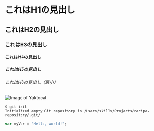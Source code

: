 # これはH1の見出し
## これはH2の見出し
### これはH3の見出し
#### これはH4の見出し
##### これはH5の見出し
###### これはH6の見出し（最小）

![Image of Yaktocat](https://octodex.github.com/images/yaktocat.png)

```
$ git init
Initialized empty Git repository in /Users/skills/Projects/recipe-repository/.git/
```

``` javascript
var myVar = "Hello, world!";
```

